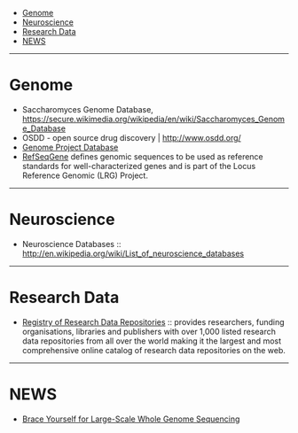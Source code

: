 * [Genome](#genome)
* [Neuroscience](#neuroscience)
* [Research Data](#research-data)
* [NEWS](#news)

----

# Genome
- Saccharomyces Genome Database, https://secure.wikimedia.org/wikipedia/en/wiki/Saccharomyces_Genome_Database
- OSDD - open source drug discovery | http://www.osdd.org/
- [Genome Project Database](http://www.ncbi.nlm.nih.gov/entrez/query.fcgi?DB=genomeprj)
- [RefSeqGene](https://www.ncbi.nlm.nih.gov/refseq/rsg/) defines genomic sequences to be used as reference standards for well-characterized genes and is part of the Locus Reference Genomic (LRG) Project.

----

# Neuroscience
* Neuroscience Databases :: http://en.wikipedia.org/wiki/List_of_neuroscience_databases

----

# Research Data
- [Registry of Research Data Repositories](http://www.re3data.org/) :: provides researchers, funding organisations, libraries and publishers with over 1,000 listed research data repositories from all over the world making it the largest and most comprehensive online catalog of research data repositories on the web.

----

# NEWS
* [Brace Yourself for Large-Scale Whole Genome Sequencing](http://massgenomics.org/2014/11/brace-yourself-for-large-scale-whole-genome-sequencing.html)


